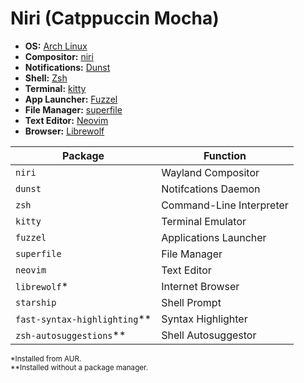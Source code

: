 # Niri (Catppuccin Mocha)
+ **OS:** [Arch Linux](https://archlinux.org)
+ **Compositor:** [niri](https://github.com/YaLTeR/niri)
+ **Notifications:** [Dunst](https://dunst-project.org)
+ **Shell:** [Zsh](https://www.zsh.org)
+ **Terminal:** [kitty](https://sw.kovidgoyal.net/kitty)
+ **App Launcher:** [Fuzzel](https://codeberg.org/dnkl/fuzzel)
+ **File Manager:** [superfile](https://superfile.netlify.app)
+ **Text Editor:** [Neovim](https://neovim.io)
+ **Browser:** [Librewolf](https://librewolf.net)

| Package | Function |
| ------- | -------- |
| `niri` | Wayland Compositor |
| `dunst` | Notifcations Daemon |
| `zsh` | Command-Line Interpreter |
| `kitty` | Terminal Emulator |
| `fuzzel` | Applications Launcher |
| `superfile` | File Manager |
| `neovim` | Text Editor |
| `librewolf`* | Internet Browser |
| `starship` | Shell Prompt |
| `fast-syntax-highlighting`** | Syntax Highlighter |
| `zsh-autosuggestions`** | Shell Autosuggestor |

<sub>*Installed from AUR.</sub>  
<sup>**Installed without a package manager.</sup>
